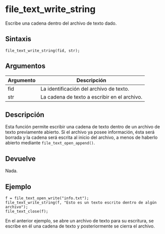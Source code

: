 # file_text_write_string

Escribe una cadena dentro del archivo de texto dado.

## Sintaxis

  
```gml  
file_text_write_string(fid, str);  
```  

## Argumentos

Argumento|Descripción|  
---|---|  
fid|La identificación del archivo de texto.|  
str|La cadena de texto a escribir en el archivo.|  

## Descripción

Esta función permite escribir una cadena de texto dentro de un archivo de texto previamente abierto. Si el archivo ya posee información, ésta será borrada y la cadena será escrita al inicio del archivo, a menos de haberlo abierto mediante `file_text_open_append()`.

## Devuelve

Nada.

## Ejemplo

  
```gml  
f = file_text_open_write("info.txt");  
file_text_write_string(f, "Esto es un texto escrito dentro de algún archivo");  
file_text_close(f);  
```  
En el anterior ejemplo, se abre un archivo de texto para su escritura, se escribe en él una cadena de texto y posteriormente se cierra el archivo.